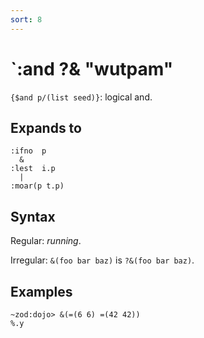 ```yaml
---
sort: 8
---
```


# `:and  ?&  "wutpam"

`{$and p/(list seed)}`: logical and.

## Expands to

```
:ifno  p  
  &
:lest  i.p
  |
:moar(p t.p)
```

## Syntax

Regular: *running*.

Irregular: `&(foo bar baz)` is `?&(foo bar baz)`.

## Examples

```
~zod:dojo> &(=(6 6) =(42 42))
%.y
```
